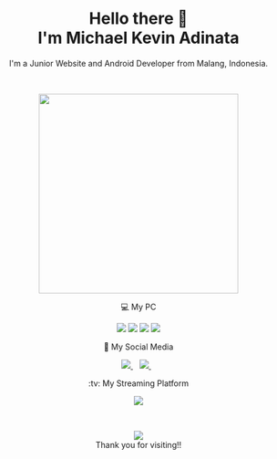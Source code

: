<h1 align='center'>
  Hello there 👋 <br/>
   I'm Michael Kevin Adinata
</h1>

<p align='center'>
  I'm a Junior Website and Android Developer from Malang, Indonesia.
</p>

<br/>

<p align='center'>
  <a href="#"><img src="https://github-readme-stats.vercel.app/api?username=MichaelKevv&show_icons=true&count_private=true&theme=dark" width="350"></a>
</p>

<p align='center'>
 💻 My PC
</p>

<p align='center'>
  <img src="https://img.shields.io/badge/windows-%230078D6.svg?&style=for-the-badge&logo=windows&logoColor=white" />
  <img src="https://img.shields.io/badge/intel-core%20i7%208th-%230071C5.svg?&style=for-the-badge&logo=intel&logoColor=white" />
  <img src="https://img.shields.io/badge/RAM-16GB-%230071C5.svg?&style=for-the-badge&logoColor=white" />
  <img src="https://img.shields.io/badge/nvidia-gtx%201050-%2376B900.svg?&style=for-the-badge&logo=nvidia&logoColor=white" />
</p>

<p align='center'>
 💌 My Social Media
</p>

<p align='center'>
  <a href="https://www.instagram.com/kevaudrrr_/">
    <img src="https://img.shields.io/badge/instagram-%23E4405F.svg?&style=for-the-badge&logo=instagram&logoColor=white" />        
  </a>&nbsp;&nbsp;
  <a href="https://www.facebook.com/kevaudr/">
    <img src="https://img.shields.io/badge/Facebook-1877F2?style=for-the-badge&logo=facebook&logoColor=white" />        
  </a>&nbsp;&nbsp;
</p>

<p align='center'>
:tv: My Streaming Platform
</p>

<p align='center'>
  <a href="https://www.youtube.com/channel/UCTCNquk_O85smB77tzB9fyQ">
    <img src="https://img.shields.io/badge/YouTube-FF0000?style=for-the-badge&logo=youtube&logoColor=whitee" />        
  </a>
</p>

<br/>

<p align='center'>
  <a href="#"><img src="https://badges.pufler.dev/visits/MichaelKevv/MichaelKevv"></a>
  <br/>
  Thank you for visiting!!
</p>

